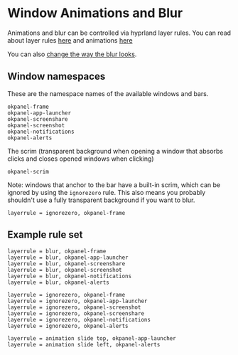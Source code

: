 # Window Animations and Blur

Animations and blur can be controlled via hyprland layer rules.
You can read about layer rules [here](https://wiki.hyprland.org/Configuring/Window-Rules/#layer-rules) and 
animations [here](https://wiki.hyprland.org/Configuring/Animations/#general)

You can also [change the way the blur looks](https://wiki.hyprland.org/Configuring/Variables/#blur).

## Window namespaces

These are the namespace names of the available windows and bars.

```
okpanel-frame
okpanel-app-launcher
okpanel-screenshare
okpanel-screenshot
okpanel-notifications
okpanel-alerts
```

The scrim (transparent background when opening a window that absorbs clicks and closes opened windows when clicking)

```
okpanel-scrim
```

Note: windows that anchor to the bar have a built-in scrim, which can be ignored by using the `ignorezero` rule.
This also means you probably shouldn't use a fully transparent background if you want to blur.

```
layerrule = ignorezero, okpanel-frame
```

## Example rule set

```
layerrule = blur, okpanel-frame
layerrule = blur, okpanel-app-launcher
layerrule = blur, okpanel-screenshare
layerrule = blur, okpanel-screenshot
layerrule = blur, okpanel-notifications
layerrule = blur, okpanel-alerts

layerrule = ignorezero, okpanel-frame
layerrule = ignorezero, okpanel-app-launcher
layerrule = ignorezero, okpanel-screenshot
layerrule = ignorezero, okpanel-screenshare
layerrule = ignorezero, okpanel-notifications
layerrule = ignorezero, okpanel-alerts

layerrule = animation slide top, okpanel-app-launcher
layerrule = animation slide left, okpanel-alerts

```
